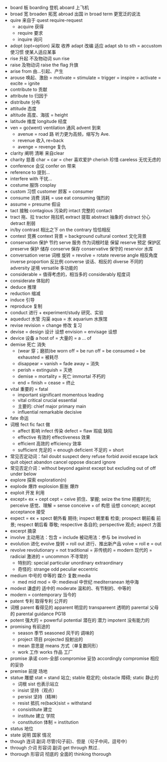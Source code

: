 * board 板 boarding 登机 aboard 上飞机 
* broad 宽 broaden 拓宽 abroad 出国 in broad term 更宽泛的说法
* quire 来自于 quest require-request
  * acquire 获得
  * require 要求
  * inquire 询问
* adopt (opt=option) 采取 收养 adapt 改编 适应 adapt sb to sth = accustom 使习惯 使某人适应某事
* rise 升起 不及物动词 sun rise
* raise 及物动词 raise the flag 升旗
* arise from 由...引起、产生
* arouse 唤起、激励 = motivate = stimulate = trigger = inspire = activate = excite = ignite
* contribute to 贡献
* attribute to 归因于
* distribute 分布
* attitude 态度
* altitude 高度、海拔 = height
* latitude 维度 longitude 经度
* ven = go(went) ventilation 通风 advent 到来
  * avenue = road 路 听力更为高频，缩写为 Ave.
  * revenue 收入 re=back
  * avenge = revenge 复仇
* clarity 阐明 清晰 来自clear
* charity 慈善 char = car = cher 喜欢爱护 cherish 珍惜 careless 无忧无虑的
* conference 会议 confer on 带来
* reference to 提到...
* interfere with 干扰...
* costume 服饰 cosplay
* custom 习惯 customer 顾客 = consumer
* consume 消费 消耗 = use eat consuming 强烈的
* assume = presume 假设
* tact 接触 contagious 污染的 intact 完整的 contact
* tract 拖、拉 tractor 拖拉机 extract 提取 abstract 抽象的 distract 分心 detract 削弱
* in/by contrast 相比之下 on the contrary 恰恰相反
* contest 竞赛 context 背景 = background cultural context 文化背景
* conservation 保护 节约 serve 服务 作为词根时是 保留 reserve 预定 保护区 preserve 保护 储存 conserve 保存 conservative 保守的 reservior 水库
* conversation verse 词根 旋转 = revolve = rotate reverse angle 相反角度 inverse proportion 反比例 converse 谈话、相反的 diverse 不同的 adversity 逆境 versatile 多功能的
* considerable = 值得考虑的，相当多的 considerably 程度词
* considerate 体贴的
* deduce 推理
* reduction 缩减
* induce 引导
* reproduce 复制
* conduct 进行 + experiment/study 研究、实验
* aqueduct 水管 沟渠 aqua = 水 aquarium 水族馆
* revise revision = change 修改 复习
* devise = design 设计 设想 envision = envisage 设想
* device 设备 a host of = 大量的 = a ... of
* demise 死亡 消失
  * (wear 穿；磨损)be worn off = be run off = be consumed = be exhausted = 被耗尽
  * disappear = vanish = fade away = 消失
  * perish = extinguish = 灭绝
  * demise = mortality = 死亡 immortal 不朽的
  * end = finish = cease = 终止
* vital 重要的 = fatal
  * important significant momentous leading
  * vital critical crucial essential
  * 主要的: chief major primary main
  * influential remarkable decisive
* fate 命运
* 词根 fect fic fact 做
  * affect 影响 infect 传染 defect = flaw 瑕疵 缺陷
  * effective 有效的 effectiveness 效果
  * efficient 高效的 efficiency 效率
  * sufficient 充足的 = enough deficient 不足的 = short
* 常见否定动词：fail doubt suspect deny refuse forbid avoid escape lack quit object abandon cancel oppose discard ignore
* 常见否定介词：without beyond against except but excluding out of off under below
* explore 探索 exploration(n)
* explode 爆炸 explosion 膨胀 爆炸
* exploit 开发 利用
* except= ex + cept cept = ceive 抓住、掌握; seize the time 把握时光; perceive 感觉、理解 = sense conceive + of 构思 设想 concept; accept acceptance 接受
* expect = ex + spect 朝外看 期待; inspect 朝里看 检查; prospect 朝前看 前景; respect 朝后看 尊敬; respective 各自的; perspective 观点; aspect 方面
* excerpt 摘录
* involve 主动用法：包含 = include 被动用法：参与 be involved in
* evolution 进化 evolve 旋转 = roll out 进行、推出新产品 volve = roll e = out
* revolve revolutionary = not traditional = 非传统的 = modern 现代的 = radicial 激进的 = uncommon 不寻常的
  * 特别的: special particular unordinary extraordinary
  * 奇怪的: strange odd peculiar eccentric
* medium 中号的 中等的 媒介 复数:media
  * med mid mod = 中: medieval 中世纪 mediterranean 地中海
* modest 谦虚的 适中的 moderate 温和的、有节制的、中等的
* modern = contemporary 当今的
* patent 专利 取得专利 公开的
* 词根 parent 看得见的 apparent 明显的 transpareent 透明的 parental 父母的 parental guidance PG18
* potent 强大的 = powerful potential 潜在的 潜力 impotent 没有能力的
* promising 有前途的
  * season 季节 seasoned 风干的 调味的
  * project 项目 projected 投射出的
  * mean 意思是 means 方式（单复数同形）
  * work 工作 works 作品 工厂
* promise 承诺 com-全部 compromise 妥协 accordingly compromise 相应的妥协
* premise 前提 场地 
* statue 雕塑 stat = stand 站立; stable 稳定的; obstacle 障碍; static 静止的
  * 词根 sist 也表示站立
  * insist 坚持（观点）
  * persist 坚持（精神）
  * resist 抵抗 re(back)sist = withstand
  * consistitute 建立
  * institute 建立 学院
  * constitution 体制 = institution 
* status 地位
* state 说明 国家 情况
* though 连词 副词 尽管(句子前)、但是（句子中间，逗号中）
* through 介词 形容词 副词 get through 熬过..
* thorough 形容词 彻底的 全面的 thinking thorough 

